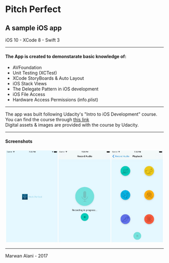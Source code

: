 # Pitch Perfect 
## A sample iOS app  
iOS 10 - XCode 8 - Swift 3  

-----  

#### The App is created to demonstarate basic knowledge of:
- AVFoundation
- Unit Testing (XCTest)
- XCode StoryBoards & Auto Layout
- iOS Stack Views
- The Delegate Pattern in iOS development
- iOS File Access
- Hardware Access Permissions (info.plist)

-----  

The app was built following Udacity's "Intro to iOS Development" course.  
You can find the course through [this link](https://www.udacity.com/course/intro-to-ios-app-development-with-swift--ud585)  
Digital assets & images are provided with the course by Udacity.  

-----  

#### Screenshots  

![Screenshots](https://raw.githubusercontent.com/m-alani/pitch-perfect/master/screenshot.jpg "Screenshots")  

-----  

Marwan Alani - 2017  
